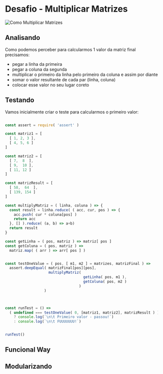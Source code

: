 # Desafio - Multiplicar Matrizes

![Como Multiplicar Matrizes](http://i.imgur.com/oQjZ4zX.jpg)


## Analisando

Como podemos perceber para calcularmos 1 valor da matriz final precisamos:

- pegar a linha da primeira
- pegar a coluna da segunda
- multiplicar o primeiro da linha pelo primeiro da coluna e assim por diante
- somar o valor resultante de cada par (linha, coluna)
- colocar esse valor no seu lugar coreto


## Testando

Vamos inicialmente criar o teste para calcularmos o primeiro valor:

```js

const assert = require( 'assert' )

const matriz1 = [
  [ 1, 2, 3 ],
  [ 4, 5, 6 ]
]

const matriz2 = [
  [ 7,  8  ],
  [ 9,  10 ],
  [ 11, 12 ]
]

const matrizResult = [
  [ 58,  64  ],
  [ 139, 154 ]
]

const multiplyMatriz = ( linha, coluna ) => {
  const result = linha.reduce( ( acc, cur, pos ) => {
    acc.push( cur * coluna[pos] )
    return acc
  }, [] ).reduce( (a, b) => a+b)
  return result
}

const getLinha = ( pos, matriz ) => matriz[ pos ]
const getColuna = ( pos, matriz ) => 
  matriz.map( ( arr ) => arr[ pos ] )


const testOneValue = ( pos, [ m1, m2 ] = matrizes, matrizFinal ) => 
  assert.deepEqual( matrizFinal[pos][pos],
                    multiplyMatriz(  
                                    getLinha( pos, m1 ), 
                                    getColuna( pos, m2 ) 
                                  ) 
                  )



const runTest = () => 
  ( undefined === testOneValue( 0, [matriz1, matriz2], matrizResult ) )
    ? console.log(`\n\t Primeiro valor - passou!`)
    : console.log(`\n\t FUUUUUUU!`)


runTest()

```

## Funcional Way

## Modularizando



